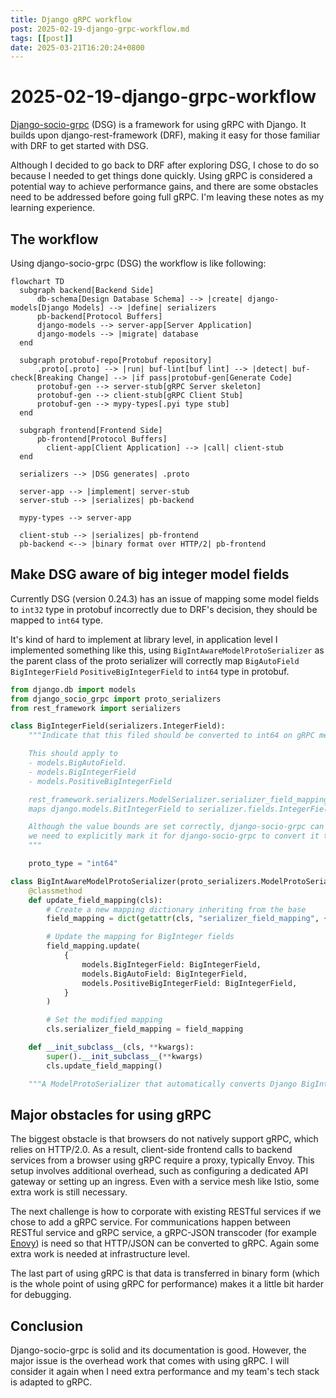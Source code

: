 ```yaml
---
title: Django gRPC workflow
post: 2025-02-19-django-grpc-workflow.md
tags: [[post]]
date: 2025-03-21T16:20:24+0800
---
```

# 2025-02-19-django-grpc-workflow
[Django-socio-grpc](https://github.com/socotecio/django-socio-grpc) (DSG) is a framework for using gRPC with Django. It builds upon django-rest-framework (DRF), making it easy for those familiar with DRF to get started with DSG.

Although I decided to go back to DRF after exploring DSG, I chose to do so because I needed to get things done quickly. Using gRPC is considered a potential way to achieve performance gains, and there are some obstacles need to be addressed before going full gRPC. I'm leaving these notes as my learning experience.

## The workflow
Using django-socio-grpc (DSG) the workflow is like following:

```mermaid
flowchart TD
  subgraph backend[Backend Side]
	  db-schema[Design Database Schema] --> |create| django-models[Django Models] --> |define| serializers
	  pb-backend[Protocol Buffers]	  
	  django-models --> server-app[Server Application]
	  django-models --> |migrate| database
  end

  subgraph protobuf-repo[Protobuf repository]
	  .proto[.proto] --> |run| buf-lint[buf lint] --> |detect| buf-check[Breaking Change] --> |if pass|protobuf-gen[Generate Code]
	  protobuf-gen --> server-stub[gRPC Server skeleton]
	  protobuf-gen --> client-stub[gRPC Client Stub]
	  protobuf-gen --> mypy-types[.pyi type stub]
  end

  subgraph frontend[Frontend Side]
	  pb-frontend[Protocol Buffers]
		client-app[Client Application] --> |call| client-stub
  end

  serializers --> |DSG generates| .proto

  server-app --> |implement| server-stub
  server-stub --> |serializes| pb-backend

  mypy-types --> server-app

  client-stub --> |serializes| pb-frontend
  pb-backend <--> |binary format over HTTP/2| pb-frontend
```

## Make DSG aware of big integer model fields
Currently DSG (version 0.24.3) has an issue of mapping some model fields to `int32` type in protobuf incorrectly due to DRF's decision, they should be mapped to `int64` type.

It's kind of hard to implement at library level, in application level I implemented something like this, using `BigIntAwareModelProtoSerializer` as the parent class of the proto serializer will correctly map `BigAutoField` `BigIntegerField` `PositiveBigIntegerField` to `int64` type in protobuf.

```python
from django.db import models
from django_socio_grpc import proto_serializers
from rest_framework import serializers

class BigIntegerField(serializers.IntegerField):
    """Indicate that this filed should be converted to int64 on gRPC message.

    This should apply to
    - models.BigAutoField.
    - models.BigIntegerField
    - models.PositiveBigIntegerField

    rest_framework.serializers.ModelSerializer.serializer_field_mapping
    maps django.models.BitIntegerField to serializer.fields.IntegerField.

    Although the value bounds are set correctly, django-socio-grpc can only map it to int32,
    we need to explicitly mark it for django-socio-grpc to convert it to int64.
    """

    proto_type = "int64"

class BigIntAwareModelProtoSerializer(proto_serializers.ModelProtoSerializer):
    @classmethod
    def update_field_mapping(cls):
        # Create a new mapping dictionary inheriting from the base
        field_mapping = dict(getattr(cls, "serializer_field_mapping", {}))

        # Update the mapping for BigInteger fields
        field_mapping.update(
            {
                models.BigIntegerField: BigIntegerField,
                models.BigAutoField: BigIntegerField,
                models.PositiveBigIntegerField: BigIntegerField,
            }
        )

        # Set the modified mapping
        cls.serializer_field_mapping = field_mapping

    def __init_subclass__(cls, **kwargs):
        super().__init_subclass__(**kwargs)
        cls.update_field_mapping()

    """A ModelProtoSerializer that automatically converts Django BigInteger fields to gRPC int64 fields by modifying the field mapping."""
```

## Major obstacles for using gRPC

The biggest obstacle is that browsers do not natively support gRPC, which relies on HTTP/2.0. As a result, client-side frontend calls to backend services from a browser using gRPC require a proxy, typically Envoy. This setup involves additional overhead, such as configuring a dedicated API gateway or setting up an ingress. Even with a service mesh like Istio, some extra work is still necessary.

The next challenge is how to corporate with existing RESTful services if we chose to add a gRPC service. For communications happen between RESTful service and gRPC service, a gRPC-JSON transcoder (for example [Enovy](https://www.envoyproxy.io/docs/envoy/latest/configuration/http/http_filters/grpc_json_transcoder_filter)) is need so that HTTP/JSON can be converted to gRPC. Again some extra work is needed at infrastructure level.

The last part of using gRPC is that data is transferred in binary form (which is the whole point of using gRPC for performance) makes it a little bit harder for debugging.

## Conclusion
Django-socio-grpc is solid and its documentation is good. However, the major issue is the overhead work that comes with using gRPC. I will consider it again when I need extra performance and my team's tech stack is adapted to gRPC.